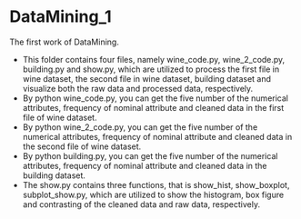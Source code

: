 # DataMining_1
The first work of DataMining.
+ This folder contains four files, namely wine_code.py, wine_2_code.py, building.py and show.py, which are utilized to process the first file in wine dataset, the second file in wine dataset, building dataset and visualize both the raw data and processed data, respectively.
+ By python wine_code.py, you can get the five number of the numerical attributes, frequency of nominal attribute and cleaned data in the first file of wine dataset.
+ By python wine_2_code.py, you can get the five number of the numerical attributes, frequency of nominal attribute and cleaned data in the second file of wine dataset.
+ By python building.py, you can get the five number of the numerical attributes, frequency of nominal attribute and cleaned data in the building dataset.
+ The show.py contains three functions, that is show_hist, show_boxplot, subplot_show.py, which are utilized to show the  histogram, box figure and contrasting of the cleaned data and raw data, respectively.
